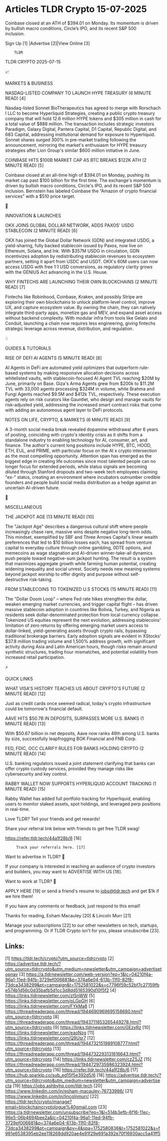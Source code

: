 # Articles TLDR Crypto 15-07-2025

Coinbase closed at an ATH of $394.01 on Monday. Its momentum is driven
by bullish macro conditions, Circle’s IPO, and its recent S&P 500
inclusion. ‌ ‌ ‌ ‌ ‌ ‌ ‌ ‌ ‌ ‌ ‌ ‌ ‌ ‌ ‌ ‌ ‌ ‌ ‌ ‌ ‌ ‌ ‌ ‌ ‌ ‌  ‌ ‌ ‌ ‌ ‌ ‌ ‌ ‌ ‌ ‌ ‌ ‌ ‌ ‌ ‌ ‌ ‌ ‌ ‌ ‌ ‌ ‌ ‌ ‌ ‌ ‌ 


 Sign Up [1] |Advertise [2]|View Online [3] 

		TLDR 

TLDR CRYPTO 2025-07-15

📈 

MARKETS & BUSINESS

 NASDAQ-LISTED COMPANY TO LAUNCH HYPE TREASURY (6 MINUTE READ) [4] 

 Nasdaq-listed Sonnet BioTherapeutics has agreed to merge with
Rorschach I LLC to become Hyperliquid Strategies, creating a public
crypto treasury company that will hold 12.6 million HYPE tokens and
$305 million in cash for a total value of $888 million. The
transaction includes strategic investors Paradigm, Galaxy Digital,
Pantera Capital, D1 Capital, Republic Digital, and 683 Capital,
addressing institutional demand for exposure to Hyperliquid. Sonnet
shares surged 300% in pre-market trading following the announcement,
mirroring the market's enthusiasm for HYPE treasury strategies after
Lion Group's similar $600 million initiative in June. 

 COINBASE HITS $100B MARKET CAP AS BTC BREAKS $122K ATH (2 MINUTE
READ) [5] 

 Coinbase closed at an all-time high of $394.01 on Monday, pushing its
market cap past $100 billion for the first time. The exchange's
momentum is driven by bullish macro conditions, Circle's IPO, and its
recent S&P 500 inclusion. Bernstein has labeled Coinbase the “Amazon
of crypto financial services” with a $510 price target. 

🚀 

INNOVATION & LAUNCHES

 OKX JOINS GLOBAL DOLLAR NETWORK, ADDS PAXOS' USDG STABLECOIN (2
MINUTE READ) [6] 

 OKX has joined the Global Dollar Network (GDN) and integrated USDG, a
yield-sharing, fully backed stablecoin issued by Paxos, now live on
Ethereum, Solana, and Ink. With $357M USDG in circulation, GDN
incentivizes adoption by redistributing stablecoin revenues to
ecosystem partners, setting it apart from USDC and USDT. OKX's 60M
users can now access USDG with free 1:1 USD conversions, as regulatory
clarity grows with the GENIUS Act advancing in the U.S. House. 

 WHY FINTECHS ARE LAUNCHING THEIR OWN BLOCKCHAINS (2 MINUTE READ) [7] 

 Fintechs like Robinhood, Coinbase, Kraken, and possibly Stripe are
exploring their own blockchains to unlock platform-level control,
improve UX, and capture ecosystem value. By owning the chain, they can
natively integrate third-party apps, monetize gas and MEV, and expand
asset access without backend complexity. With modular infra from tools
like Gelato and Conduit, launching a chain now requires less
engineering, giving fintechs strategic leverage across revenue,
distribution, and regulation. 

💡 

GUIDES & TUTORIALS

 RISE OF DEFI AI AGENTS (5 MINUTE READ) [8] 

 AI Agents in DeFi are automated yield optimizers that outperform
rule-based systems by making responsive allocation decisions across
whitelisted vaults, with stablecoin-focused AI Agent TVL reaching $20M
by June, primarily on Base. Giza's Arma Agents grew from $200k to
$11.2M TVL with 33,000 agents processing $324M in volume, while Brahma
and Fungi Agents reached $9.5M and $412k TVL, respectively. These
execution agents rely on risk curators like Gauntlet, who design and
manage vaults for risk-adjusted yield, addressing the increased smart
contract risks that come with adding an autonomous agent layer to DeFi
protocols. 

 NOTES ON LIFE, CRYPTO, & MARKETS (6 MINUTE READ) [9] 

 A 3-month social media break revealed dopamine withdrawal after 6
years of posting, coinciding with crypto's identity crisis as it
shifts from a standalone industry to enabling technology for AI,
consumer, art, and finance. The author's current long positions
include HYPE, BTC, HOOD, ETH, EUL, and PRIME, with particular focus on
the AI x crypto intersection as the most compelling opportunity.
Attention span has emerged as the biggest edge in creating life
outcomes since most talented people can no longer focus for extended
periods, while status signals are becoming diluted through Stanford
dropouts and two-week tech employees claiming "ex-" status, creating
an environment where incubators outnumber credible founders and people
build social media distribution as a hedge against an uncertain
AI-driven future. 

🦄 

MISCELLANEOUS

 THE JACKPOT AGE (13 MINUTE READ) [10] 

 The "Jackpot Age" describes a dangerous cultural shift where people
increasingly chase rare, massive wins despite negative long-term odds.
This mindset, exemplified by SBF and Three Arrows Capital's linear
wealth preferences that led to $10 billion losses each, has spread
from venture capital to everyday culture through online gambling, 0DTE
options, and memecoins as wage stagnation and AI-driven
winner-take-all dynamics push people toward negative-sum jackpot
hunting. The result is a system that maximizes aggregate growth while
farming human potential, creating widening inequality and social
unrest. Society needs new meaning systems beyond jackpot worship to
offer dignity and purpose without self-destructive risk-taking. 

 FROM STABLECOINS TO TOKENIZED U.S STOCKS (15 MINUTE READ) [11] 

 The "Dollar Doom Loop" – where Fed rate hikes strengthen the
dollar, weaken emerging market currencies, and trigger capital flight
– has driven massive stablecoin adoption in countries like Bolivia,
Turkey, and Nigeria as residents seek dollar-denominated protection
from local currency collapse. Tokenized US equities represent the next
evolution, addressing stablecoins' limitation of zero returns by
offering emerging market users access to dollar-linked,
yield-generating assets through crypto rails, bypassing traditional
brokerage barriers. Early adoption signals are evident in XStocks'
$37.8 million trading volume and 1,500% address growth, with
significant activity during Asia and Latin American hours, though
risks remain around synthetic structures, trading hour mismatches, and
potential volatility from increased retail participation. 

⚡ 

QUICK LINKS

 WHAT VISA'S HISTORY TEACHES US ABOUT CRYPTO'S FUTURE (2 MINUTE READ)
[12] 

 Just as credit cards once seemed radical, today's crypto
infrastructure could be tomorrow's financial default. 

 AAVE HITS $50.7B IN DEPOSITS, SURPASSES MORE U.S. BANKS (1 MINUTE
READ) [13] 

 With $50.67 billion in net deposits, Aave now ranks 46th among U.S.
banks by size, successfully leapfrogging BOK Financial and FNB Corp. 

 FED, FDIC, OCC CLARIFY RULES FOR BANKS HOLDING CRYPTO (2 MINUTE READ)
[14] 

 U.S. banking regulators issued a joint statement clarifying that
banks can offer crypto custody services, provided they manage risks
like cybersecurity and key control. 

 RABBY WALLET NOW SUPPORTS HYPERLIQUID ACCOUNT TRACKING (1 MINUTE
READ) [15] 

 Rabby Wallet has added full portfolio tracking for Hyperliquid,
enabling users to monitor staked assets, spot holdings, and leveraged
perp positions in real-time. 

Love TLDR? Tell your friends and get rewards!

 Share your referral link below with friends to get free TLDR swag! 

 https://refer.tldr.tech/44a1f28b/6 [16] 

		 Track your referrals here. [17] 

Want to advertise in TLDR? 📰

 If your company is interested in reaching an audience of crypto
investors and builders, you may want to ADVERTISE WITH US [18]. 

Want to work at TLDR? 💼

 APPLY HERE [19] or send a friend's resume to jobs@tldr.tech and get
$1k if we hire them! 

 If you have any comments or feedback, just respond to this email! 

Thanks for reading, 
Esham Macauley [20] & Lincoln Murr [21] 

 Manage your subscriptions [22] to our other newsletters on tech,
startups, and programming. Or if TLDR Crypto isn't for you, please
unsubscribe [23]. 

 

Links:
------
[1] https://tldr.tech/crypto?utm_source=tldrcrypto
[2] https://advertise.tldr.tech/?utm_source=tldrcrypto&utm_medium=newsletter&utm_campaign=advertisetopnav
[3] https://a.tldrnewsletter.com/web-version?ep=1&lc=04210f4a-96a1-11ed-94fb-3729ef006681&p=374a6e04-613b-11f0-82f8-73dca3438299&pt=campaign&t=1752581022&s=c7796f59c52bf7c27159fbe574b1d56c0d35bafb5d1cc3d8dd5165390d10f5f2
[4] https://links.tldrnewsletter.com/zISnWW
[5] https://links.tldrnewsletter.com/pLGpGH
[6] https://links.tldrnewsletter.com/FYkMa8
[7] https://threadreaderapp.com/thread/1944690969695158680.html?utm_source=tldrcrypto
[8] https://threadreaderapp.com/thread/1943711853265449278.html?utm_source=tldrcrypto
[9] https://links.tldrnewsletter.com/GEzxRz
[10] https://links.tldrnewsletter.com/eaoNzg
[11] https://links.tldrnewsletter.com/Q9Usr7
[12] https://threadreaderapp.com/thread/1944732151989108777.html?utm_source=tldrcrypto
[13] https://threadreaderapp.com/thread/1944732293131616643.html?utm_source=tldrcrypto
[14] https://links.tldrnewsletter.com/czZ5JZ
[15] https://threadreaderapp.com/thread/1944729735986323924.html?utm_source=tldrcrypto
[16] https://refer.tldr.tech/44a1f28b/6
[17] https://hub.sparklp.co/sub_ed15f5e392d5/6
[18] https://advertise.tldr.tech/?utm_source=tldrcrypto&utm_medium=newsletter&utm_campaign=advertisecta
[19] https://jobs.ashbyhq.com/tldr.tech
[20] https://www.linkedin.com/in/esham-macauley-76733986/
[21] https://www.linkedin.com/in/lincolnmurr/
[22] https://tldr.tech/crypto/manage?email=blockchaincryptologue%40gmail.com
[23] https://a.tldrnewsletter.com/unsubscribe?ep=1&l=514b3efb-6f16-11ec-96e5-06b4694bee2a&lc=04210f4a-96a1-11ed-94fb-3729ef006681&p=374a6e04-613b-11f0-82f8-73dca3438299&pt=campaign&pv=4&spa=1752580836&t=1752581022&s=f981e6538395eb2ee118268dd920ae4e91f29e691a392e70f16930acc5a41ff5